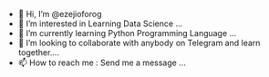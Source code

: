 - 👋 Hi, I’m @ezejioforog
- 👀 I’m interested in Learning Data Science ...
- 🌱 I’m currently learning Python Programming Language ...
- 💞️ I’m looking to collaborate with anybody on Telegram and learn together....
- 📫 How to reach me : Send me a message ...



<!---
ezejioforog/ezejioforog is a ✨ special ✨ repository because its `README.md` (this file) appears on your GitHub profile.
You can click the Preview link to take a look at your changes.
--->
